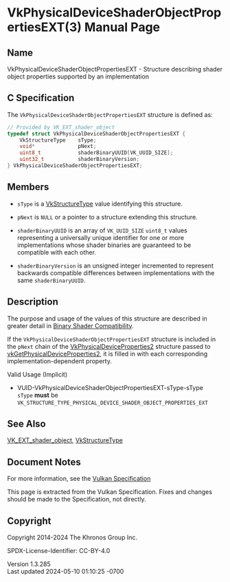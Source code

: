 # VkPhysicalDeviceShaderObjectPropertiesEXT(3) Manual Page

## Name

VkPhysicalDeviceShaderObjectPropertiesEXT - Structure describing shader
object properties supported by an implementation



## <a href="#_c_specification" class="anchor"></a>C Specification

The `VkPhysicalDeviceShaderObjectPropertiesEXT` structure is defined as:

``` c
// Provided by VK_EXT_shader_object
typedef struct VkPhysicalDeviceShaderObjectPropertiesEXT {
    VkStructureType    sType;
    void*              pNext;
    uint8_t            shaderBinaryUUID[VK_UUID_SIZE];
    uint32_t           shaderBinaryVersion;
} VkPhysicalDeviceShaderObjectPropertiesEXT;
```

## <a href="#_members" class="anchor"></a>Members

- `sType` is a [VkStructureType](https://registry.khronos.org/vulkan/specs/1.3-extensions/man/html/VkStructureType.html) value identifying
  this structure.

- `pNext` is `NULL` or a pointer to a structure extending this
  structure.

- <span id="limits-shaderBinaryUUID"></span> `shaderBinaryUUID` is an
  array of `VK_UUID_SIZE` `uint8_t` values representing a universally
  unique identifier for one or more implementations whose shader
  binaries are guaranteed to be compatible with each other.

- <span id="limits-shaderBinaryVersion"></span> `shaderBinaryVersion` is
  an unsigned integer incremented to represent backwards compatible
  differences between implementations with the same `shaderBinaryUUID`.

## <a href="#_description" class="anchor"></a>Description

The purpose and usage of the values of this structure are described in
greater detail in <a
href="https://registry.khronos.org/vulkan/specs/1.3-extensions/html/vkspec.html#shaders-objects-binary-compatibility"
target="_blank" rel="noopener">Binary Shader Compatibility</a>.

If the `VkPhysicalDeviceShaderObjectPropertiesEXT` structure is included
in the `pNext` chain of the
[VkPhysicalDeviceProperties2](https://registry.khronos.org/vulkan/specs/1.3-extensions/man/html/VkPhysicalDeviceProperties2.html)
structure passed to
[vkGetPhysicalDeviceProperties2](https://registry.khronos.org/vulkan/specs/1.3-extensions/man/html/vkGetPhysicalDeviceProperties2.html),
it is filled in with each corresponding implementation-dependent
property.

Valid Usage (Implicit)

- <a href="#VUID-VkPhysicalDeviceShaderObjectPropertiesEXT-sType-sType"
  id="VUID-VkPhysicalDeviceShaderObjectPropertiesEXT-sType-sType"></a>
  VUID-VkPhysicalDeviceShaderObjectPropertiesEXT-sType-sType  
  `sType` **must** be
  `VK_STRUCTURE_TYPE_PHYSICAL_DEVICE_SHADER_OBJECT_PROPERTIES_EXT`

## <a href="#_see_also" class="anchor"></a>See Also

[VK_EXT_shader_object](https://registry.khronos.org/vulkan/specs/1.3-extensions/man/html/VK_EXT_shader_object.html),
[VkStructureType](https://registry.khronos.org/vulkan/specs/1.3-extensions/man/html/VkStructureType.html)

## <a href="#_document_notes" class="anchor"></a>Document Notes

For more information, see the <a
href="https://registry.khronos.org/vulkan/specs/1.3-extensions/html/vkspec.html#VkPhysicalDeviceShaderObjectPropertiesEXT"
target="_blank" rel="noopener">Vulkan Specification</a>

This page is extracted from the Vulkan Specification. Fixes and changes
should be made to the Specification, not directly.

## <a href="#_copyright" class="anchor"></a>Copyright

Copyright 2014-2024 The Khronos Group Inc.

SPDX-License-Identifier: CC-BY-4.0

Version 1.3.285  
Last updated 2024-05-10 01:10:25 -0700
